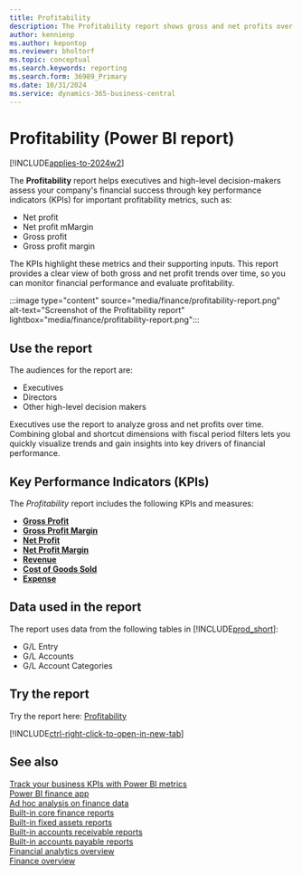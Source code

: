 ```yaml
---
title: Profitability
description: The Profitability report shows gross and net profits over time.
author: kennienp
ms.author: kepontop
ms.reviewer: bholtorf
ms.topic: conceptual
ms.search.keywords: reporting
ms.search.form: 36989_Primary
ms.date: 10/31/2024
ms.service: dynamics-365-business-central
---
```


# Profitability (Power BI report)

[!INCLUDE[applies-to-2024w2](includes/applies-to-2024w2.md)]

The **Profitability** report helps executives and high-level decision-makers assess your company's financial success through key performance indicators (KPIs) for important profitability metrics, such as:

- Net profit
- Net profit mMargin
- Gross profit
- Gross profit margin

The KPIs highlight these metrics and their supporting inputs. This report provides a clear view of both gross and net profit trends over time, so you can monitor financial performance and evaluate profitability.

:::image type="content" source="media/finance/profitability-report.png" alt-text="Screenshot of the Profitability report" lightbox="media/finance/profitability-report.png":::

## Use the report

The audiences for the report are:

- Executives
- Directors
- Other high-level decision makers

Executives use the report to analyze gross and net profits over time. Combining global and shortcut dimensions with fiscal period filters lets you quickly visualize trends and gain insights into key drivers of financial performance.

## Key Performance Indicators (KPIs)

The *Profitability* report includes the following KPIs and measures: 

- [**Gross Profit**](finance-powerbi-kpis.md#gross-profit)
- [**Gross Profit Margin**](finance-powerbi-kpis.md#gross-profit-margin)
- [**Net Profit**](finance-powerbi-kpis.md#net-profit)
- [**Net Profit Margin**](finance-powerbi-kpis.md#net-profit-margin)
- [**Revenue**](finance-powerbi-kpis.md#revenue)
- [**Cost of Goods Sold**](finance-powerbi-kpis.md#cost-of-goods-sold)
- [**Expense**](finance-powerbi-kpis.md#expense)


## Data used in the report

The report uses data from the following tables in [!INCLUDE[prod_short](includes/prod_short.md)]:

- G/L Entry
- G/L Accounts
- G/L Account Categories

## Try the report

Try the report here: [Profitability](https://businesscentral.dynamics.com?page=36989)

[!INCLUDE[ctrl-right-click-to-open-in-new-tab](includes/ctrl-right-click-to-open-in-new-tab.md)]

## See also

[Track your business KPIs with Power BI metrics](track-kpis-with-power-bi-metrics.md)  
[Power BI finance app](finance-powerbi-app.md)  
[Ad hoc analysis on finance data](ad-hoc-analysis-finance.md)  
[Built-in core finance reports](finance-reports.md)  
[Built-in fixed assets reports](fa-reports.md)  
[Built-in accounts receivable reports](receivables-reports.md)  
[Built-in accounts payable reports](payables-reports.md)  
[Financial analytics overview](bi.md)  
[Finance overview](finance.md)